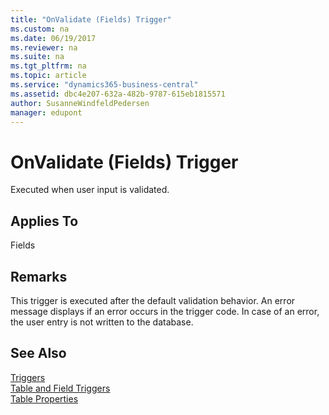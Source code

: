 ```yaml
---
title: "OnValidate (Fields) Trigger"
ms.custom: na
ms.date: 06/19/2017
ms.reviewer: na
ms.suite: na
ms.tgt_pltfrm: na
ms.topic: article
ms.service: "dynamics365-business-central"
ms.assetid: dbc4e207-632a-482b-9787-615eb1815571
author: SusanneWindfeldPedersen
manager: edupont
---
```


# OnValidate (Fields) Trigger
Executed when user input is validated.  
  
## Applies To  
 Fields  
  
## Remarks  
 This trigger is executed after the default validation behavior. An error message displays if an error occurs in the trigger code. In case of an error, the user entry is not written to the database.  
  
## See Also  
 [Triggers](devenv-triggers.md)  
 [Table and Field Triggers](devenv-table-and-field-triggers.md)  
 [Table Properties](../properties/devenv-table-properties.md)    